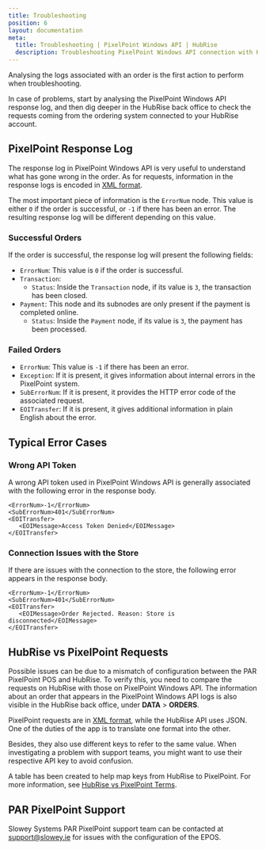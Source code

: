```yaml
---
title: Troubleshooting
position: 6
layout: documentation
meta:
  title: Troubleshooting | PixelPoint Windows API | HubRise
  description: Troubleshooting PixelPoint Windows API connection with HubRise for your EPOS and other apps to work as a cohesive whole. Synchronise your data.
---
```


Analysing the logs associated with an order is the first action to perform when troubleshooting.

In case of problems, start by analysing the PixelPoint Windows API response log, and then dig deeper in the HubRise back office to check the requests coming from the ordering system connected to your HubRise account.

## PixelPoint Response Log

The response log in PixelPoint Windows API is very useful to understand what has gone wrong in the order. As for requests, information in the response logs is encoded in [XML format](/apps/pixelpoint-windows-api/understanding-logs/#an-xml-primer).

The most important piece of information is the `ErrorNum` node. This value is either `0` if the order is successful, or `-1` if there has been an error. The resulting response log will be different depending on this value.

### Successful Orders

If the order is successful, the response log will present the following fields:

- `ErrorNum`: This value is `0` if the order is successful.
- `Transaction`:
  - `Status`: Inside the `Transaction` node, if its value is `3`, the transaction has been closed.
- `Payment`: This node and its subnodes are only present if the payment is completed online.
  - `Status`: Inside the `Payment` node, if its value is `3`, the payment has been processed.

### Failed Orders

- `ErrorNum`: This value is `-1` if there has been an error.
- `Exception`: If it is present, it gives information about internal errors in the PixelPoint system.
- `SubErrorNum`: If it is present, it provides the HTTP error code of the associated request.
- `EOITransfer`: If it is present, it gives additional information in plain English about the error.

## Typical Error Cases

### Wrong API Token

A wrong API token used in PixelPoint Windows API is generally associated with the following error in the response body.

```
<ErrorNum>-1</ErrorNum>
<SubErrorNum>401</SubErrorNum>
<EOITransfer>
   <EOIMessage>Access Token Denied</EOIMessage>
</EOITransfer>

```

### Connection Issues with the Store

If there are issues with the connection to the store, the following error appears in the response body.

```
<ErrorNum>-1</ErrorNum>
<SubErrorNum>401</SubErrorNum>
<EOITransfer>
   <EOIMessage>Order Rejected. Reason: Store is disconnected</EOIMessage>
</EOITransfer>

```

## HubRise vs PixelPoint Requests

Possible issues can be due to a mismatch of configuration between the PAR PixelPoint POS and HubRise. To verify this, you need to compare the requests on HubRise with those on PixelPoint Windows API. The information about an order that appears in the PixelPoint Windows API logs is also visible in the HubRise back office, under **DATA** > **ORDERS**.

PixelPoint requests are in [XML format](/apps/pixelpoint-windows-api/understanding-logs/#an-xml-primer), while the HubRise API uses JSON. One of the duties of the app is to translate one format into the other.

Besides, they also use different keys to refer to the same value. When investigating a problem with support teams, you might want to use their respective API key to avoid confusion.

A table has been created to help map keys from HubRise to PixelPoint. For more information, see [HubRise vs PixelPoint Terms](/apps/pixelpoint-windows-api/terminology/).

## PAR PixelPoint Support

Slowey Systems PAR PixelPoint support team can be contacted at support@slowey.ie for issues with the configuration of the EPOS.
